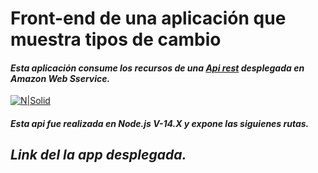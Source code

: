 # Front-end de una aplicación que muestra tipos de cambio

#### _Esta aplicación consume los recursos de una [Api rest](https://github.com/jcblastor/dirCash-Api-Rest) desplegada en Amazon Web Sservice._

[![N|Solid](https://upload.wikimedia.org/wikipedia/commons/thumb/9/93/Amazon_Web_Services_Logo.svg/100px-Amazon_Web_Services_Logo.svg.png)](https://nodesource.com/products/nsolid)

##### _Esta api fue realizada en Node.js V-14.X y expone las siguienes rutas._

## _Link del la app desplegada._
